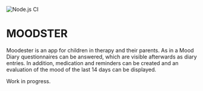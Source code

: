 ![Node.js CI](https://github.com/slawoe/moodster/workflows/Node.js%20CI/badge.svg)

# MOODSTER

Moodester is an app for children in therapy and their parents.
As in a Mood Diary questionnaires can be answered, which are visible afterwards as diary entries. In addition, medication and reminders can be created and an evaluation of the mood of the last 14 days can be displayed.

Work in progress.
